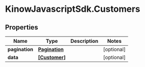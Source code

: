 # KinowJavascriptSdk.Customers

## Properties
Name | Type | Description | Notes
------------ | ------------- | ------------- | -------------
**pagination** | [**Pagination**](Pagination.md) |  | [optional] 
**data** | [**[Customer]**](Customer.md) |  | [optional] 


